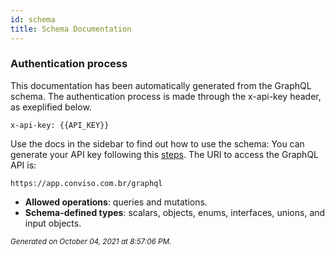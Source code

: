 ```yaml
---
id: schema
title: Schema Documentation
---
```


### Authentication process
This documentation has been automatically generated from the GraphQL schema.
The authentication process is made through the x-api-key header, as exeplified below.
```console
x-api-key: {{API_KEY}}
``` 

Use the docs in the sidebar to find out how to use the schema:
You can generate your API key following this [steps](https://help.convisoappsec.com/pt-BR/articles/4428685-api-key). 
The URI to access the GraphQL API is: 
```console
https://app.conviso.com.br/graphql
```

- **Allowed operations**: queries and mutations.
- **Schema-defined types**: scalars, objects, enums, interfaces, unions, and input objects.

<small><i>Generated on October 04, 2021 at 8:57:06 PM.</i></small>
